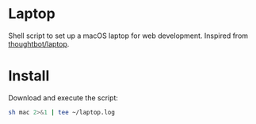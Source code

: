 # Laptop
Shell script to set up a macOS laptop for web development. Inspired from [thoughtbot/laptop](https://github.com/thoughtbot/laptop).

# Install
Download and execute the script:

```sh
sh mac 2>&1 | tee ~/laptop.log
```
